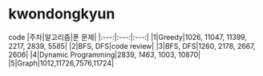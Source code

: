 # kwondongkyun
code
|주차|알고리즘|푼 문제|
|:---:|:---:|:---:|
|1|Greedy|1026, 11047, 11399, 2217, 2839, 5585|
|2|BFS, DFS|code review|
|3|BFS, DFS|1260, 2178, 2667, 2606|
|4|Dynamic Programming|2839, <em>1463</em>, 1003, 10870|
|5|Graph|1012,11726,7576,11724|
